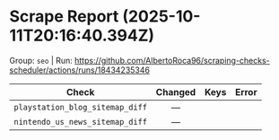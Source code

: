 # Scrape Report (2025-10-11T20:16:40.394Z)

Group: `seo`  |  Run: https://github.com/AlbertoRoca96/scraping-checks-scheduler/actions/runs/18434235346

| Check | Changed | Keys | Error |
|---|:---:|:--|:--|
| `playstation_blog_sitemap_diff` | — |  |  |
| `nintendo_us_news_sitemap_diff` | — |  |  |
